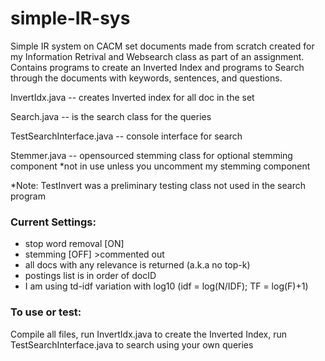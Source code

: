 # simple-IR-sys
Simple IR system on CACM set documents made from scratch created for my Information Retrival and Websearch class as part of an assignment.
Contains programs to create an Inverted Index and programs to Search through the documents with keywords, sentences, and questions.

InvertIdx.java -- creates Inverted index for all doc in the set

Search.java -- is the search class for the queries

TestSearchInterface.java -- console interface for search

Stemmer.java -- opensourced stemming class for optional stemming component *not in use unless you uncomment my stemming component

*Note: TestInvert was a preliminary testing class not used in the search program

### Current Settings:
- stop word removal [ON]
- stemming [OFF] >commented out
- all docs with any relevance is returned (a.k.a no top-k)
- postings list is in order of docID
- I am using td-idf variation with log10 (idf = log(N/IDF); TF = log(F)+1)

### To use or test:
Compile all files,
run InvertIdx.java to create the Inverted Index,
run TestSearchInterface.java to search using your own queries


